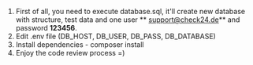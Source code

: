 1. First of all, you need to execute database.sql, it'll create new database with structure, test data and one user **
   support@check24.de** and password **123456**.
2. Edit .env file (DB_HOST, DB_USER, DB_PASS, DB_DATABASE)
3. Install dependencies - composer install
4. Enjoy the code review process =)
